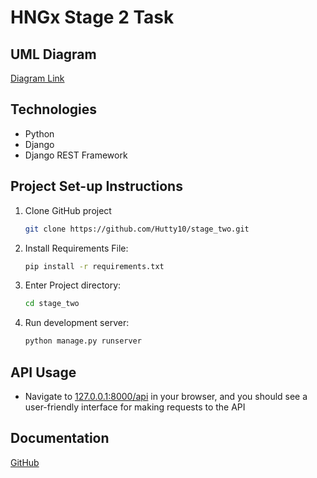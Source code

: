 # HNGx Stage 2 Task

## UML Diagram

[Diagram Link](https://lucid.app/lucidchart/b30466c8-7d7f-42ee-88c3-6977bba60aba/edit?view_items=kpYuZ_J1VZzq&invitationId=inv_d175a0a3-53a7-48de-bd2d-f672248b7a1c)

## Technologies

- Python
- Django
- Django REST Framework

## Project Set-up Instructions

1. Clone GitHub project

    ```bash
    git clone https://github.com/Hutty10/stage_two.git
    ```

2. Install Requirements File:

    ```bash
    pip install -r requirements.txt
    ```

3. Enter Project directory:

    ```bash
    cd stage_two
    ```

4. Run development server:

    ```bash
    python manage.py runserver
    ```

## API Usage

- Navigate to [127.0.0.1:8000/api](127.0.0.1:8000/api) in your browser, and you should see a user-friendly interface for making requests to the API

## Documentation

[GitHub](https://github.com/Hutty10/stage_two/blob/master/DOCUMENTATION.md)
